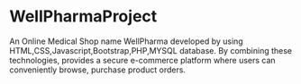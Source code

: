 # WellPharmaProject
An Online Medical Shop name WellPharma developed by using HTML,CSS,Javascript,Bootstrap,PHP,MYSQL database. By combining these technologies, provides a secure e-commerce platform where users can conveniently browse, purchase product orders.
